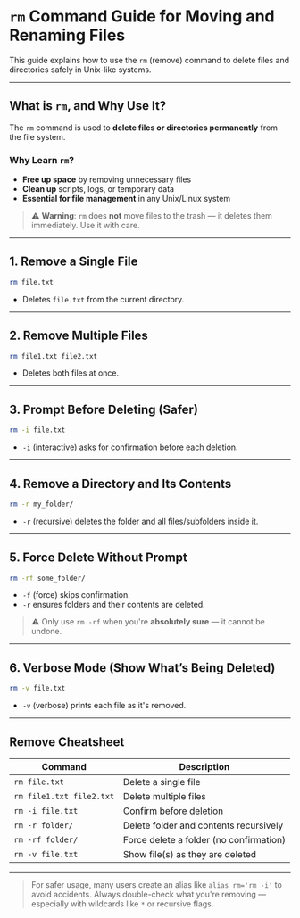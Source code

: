 # `rm` Command Guide for Moving and Renaming Files

This guide explains how to use the `rm` (remove) command to delete files and directories safely in Unix-like systems.

---

## What is `rm`, and Why Use It?

The `rm` command is used to **delete files or directories permanently** from the file system.

### Why Learn `rm`?

* **Free up space** by removing unnecessary files
* **Clean up** scripts, logs, or temporary data
* **Essential for file management** in any Unix/Linux system

> ⚠️ **Warning**: `rm` does **not** move files to the trash — it deletes them immediately. Use it with care.

---

## 1. Remove a Single File

```bash
rm file.txt
```

* Deletes `file.txt` from the current directory.

---

## 2. Remove Multiple Files

```bash
rm file1.txt file2.txt
```

* Deletes both files at once.

---

## 3. Prompt Before Deleting (Safer)

```bash
rm -i file.txt
```

* `-i` (interactive) asks for confirmation before each deletion.

---

## 4. Remove a Directory and Its Contents

```bash
rm -r my_folder/
```

* `-r` (recursive) deletes the folder and all files/subfolders inside it.

---

## 5. Force Delete Without Prompt

```bash
rm -rf some_folder/
```

* `-f` (force) skips confirmation.
* `-r` ensures folders and their contents are deleted.

> ⚠️ Only use `rm -rf` when you're **absolutely sure** — it cannot be undone.

---

## 6. Verbose Mode (Show What’s Being Deleted)

```bash
rm -v file.txt
```

* `-v` (verbose) prints each file as it's removed.

---

## Remove Cheatsheet

| Command                  | Description                             |
| ------------------------ | --------------------------------------- |
| `rm file.txt`            | Delete a single file                    |
| `rm file1.txt file2.txt` | Delete multiple files                   |
| `rm -i file.txt`         | Confirm before deletion                 |
| `rm -r folder/`          | Delete folder and contents recursively  |
| `rm -rf folder/`         | Force delete a folder (no confirmation) |
| `rm -v file.txt`         | Show file(s) as they are deleted        |

---

> For safer usage, many users create an alias like `alias rm='rm -i'` to avoid accidents. Always double-check what you're removing — especially with wildcards like `*` or recursive flags.



